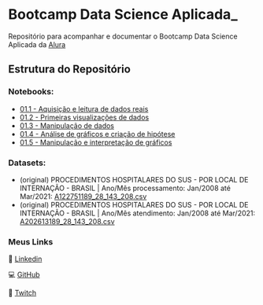 # Bootcamp Data Science Aplicada_

Repositório para acompanhar e documentar o Bootcamp Data Science Aplicada da [Alura](https://www.alura.com.br/bootcamp/data-science-aplicada/matriculas-abertas)

## Estrutura do Repositório

### Notebooks:
 - [01.1 - Aquisição e leitura de dados reais](https://github.com/aureliowozhiak/Bootcamp-Data-Science-Aplicada/blob/8a9977fa309743f416c6968752a9fd5a160416ce/notebooks/01.1%20-%20Aquisi%C3%A7%C3%A3o%20e%20leitura%20de%20dados%20reais.ipynb)
 - [01.2 - Primeiras visualizações de dados](https://github.com/aureliowozhiak/Bootcamp-Data-Science-Aplicada/blob/20d074bee8fca3319a6e455def5f4b14f9c96e56/notebooks/01.2%20-%20Primeiras%20visualiza%C3%A7%C3%B5es%20de%20dados.ipynb)
 - [01.3 - Manipulação de dados](https://github.com/aureliowozhiak/Bootcamp-Data-Science-Aplicada/blob/4e1a56bad6060d12a404ec9ed735b5260365dc25/notebooks/01.3%20-%20Manipula%C3%A7%C3%A3o%20de%20dados.ipynb)
 - [01.4 - Análise de gráficos e criação de hipótese](https://github.com/aureliowozhiak/Bootcamp-Data-Science-Aplicada/blob/7215e48cb5350cfbe32ab6c9f881569b0637c26e/notebooks/01.4%20-%20An%C3%A1lise%20de%20gr%C3%A1ficos%20e%20cria%C3%A7%C3%A3o%20de%20hip%C3%B3tese.ipynb)
 - [01.5 - Manipulação e interpretação de gráficos](https://github.com/aureliowozhiak/Bootcamp-Data-Science-Aplicada/blob/9af26691dec986ea6ee6291c52dd10a9c9f33649/notebooks/01.5%20-%20Manipula%C3%A7%C3%A3o%20e%20interpreta%C3%A7%C3%A3o%20de%20gr%C3%A1ficos.ipynb)

### Datasets:
 - (original) PROCEDIMENTOS HOSPITALARES DO SUS - POR LOCAL DE INTERNAÇÃO - BRASIL |  Ano/Mês processamento: Jan/2008 até Mar/2021: [A122751189_28_143_208.csv](https://github.com/aureliowozhiak/Bootcamp-Data-Science-Aplicada/blob/16c388b249e4e28689c154cba9a55ff6cfba9951/datasets/A122751189_28_143_208.csv)
 - (original) PROCEDIMENTOS HOSPITALARES DO SUS - POR LOCAL DE INTERNAÇÃO - BRASIL | Ano/Mês atendimento: Jan/2008 até Mar/2021: [A202613189_28_143_208.csv](https://github.com/aureliowozhiak/Bootcamp-Data-Science-Aplicada/blob/f7dcb060b613c721468feaf1b5da2bba4dc5cd6b/datasets/A202613189_28_143_208.csv)

### Meus Links


👔 [Linkedin](https://www.linkedin.com/in/aureliowozhiak/)

💻 [GitHub](https://github.com/aureliowozhiak)

👾 [Twitch](https://www.twitch.tv/aureliano1337)
